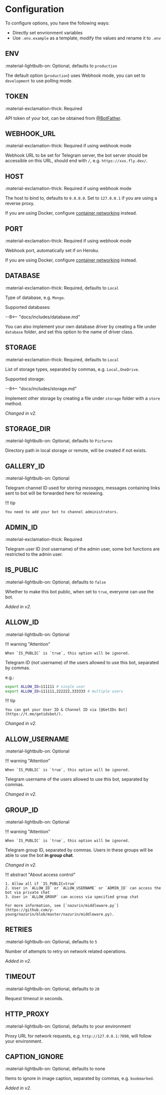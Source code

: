 # Configuration

To configure options, you have the following ways:

- Directly set envrionment variables
- Use `.env.example` as a template, modify the values and rename it to `.env`

## ENV

:material-lightbulb-on: Optional, defaults to `production`

The default option (`production`) uses Webhook mode, you can set to `development` to use polling mode.

## TOKEN

:material-exclamation-thick: Required

API token of your bot, can be obtained from [@BotFather](https://t.me/BotFather).

## WEBHOOK_URL

:material-exclamation-thick: Required if using webhook mode

Webhook URL to be set for Telegram server, the bot server should be accessible on this URL, should end with `/`, e.g. `https://xxx.fly.dev/`.

## HOST

:material-exclamation-thick: Required if using webhook mode

The host to bind to, defaults to `0.0.0.0`. Set to `127.0.0.1` if you are using a reverse proxy.

If you are using Docker, configure [container networking](https://docs.docker.com/config/containers/container-networking/#published-ports) instead.

## PORT

:material-exclamation-thick: Required if using webhook mode

Webhook port, automatically set if on Heroku.

If you are using Docker, configure [container networking](https://docs.docker.com/config/containers/container-networking/#published-ports) instead.

## DATABASE

:material-exclamation-thick: Required, defaults to `Local`

Type of database, e.g. `Mongo`.

Supported databases:

--8<-- "docs/includes/database.md"

You can also implement your own database driver by creating a file under `database` folder, and set this option to the name of driver class.

## STORAGE

:material-exclamation-thick: Required, defaults to `Local`

List of storage types, separated by commas, e.g. `Local,OneDrive`.

Supported storage:

--8<-- "docs/includes/storage.md"

Implement other storage by creating a file under `storage` folder with a `store` method.

_Changed in v2._

## STORAGE_DIR

:material-lightbulb-on: Optional, defaults to `Pictures`

Directory path in local storage or remote, will be created if not exists.

## GALLERY_ID

:material-lightbulb-on: Optional

Telegram channel ID used for storing _messages_, messages containing links sent to bot will be forwarded here for reviewing.

!!! tip

    You need to add your bot to channel administrators.

## ADMIN_ID

:material-exclamation-thick: Required

Telegram user ID (_not_ username) of the admin user, some bot functions are restricted to the admin user.

## IS_PUBLIC

:material-lightbulb-on: Optional, defaults to `false`

Whether to make this bot public, when set to `true`, everyone can use the bot.

_Added in v2._

## ALLOW_ID

:material-lightbulb-on: Optional

!!! warning "Attention"

    When `IS_PUBLIC` is `true`, this option will be ignored.

Telegram ID (_not_ username) of the users allowed to use this bot, separated by commas.

e.g.:

```bash
export ALLOW_ID=111111 # single user
export ALLOW_ID=111111,222222,333333 # multiple users
```

!!! tip

    You can get your User ID & Channel ID via [@GetIDs Bot](https://t.me/getidsbot/).

_Changed in v2._

## ALLOW_USERNAME

:material-lightbulb-on: Optional

!!! warning "Attention"

    When `IS_PUBLIC` is `true`, this option will be ignored.

Telegram username of the users allowed to use this bot, separated by commas.

_Changed in v2._

## GROUP_ID

:material-lightbulb-on: Optional

!!! warning "Attention"

    When `IS_PUBLIC` is `true`, this option will be ignored.

Telegram group ID, separated by commas. Users in these groups will be able to use the bot **in group chat**.

_Changed in v2._

!!! abstract "About access control"

    1. Allow all if `IS_PUBLIC=true`
    2. User in `ALLOW_ID` or `ALLOW_USERNAME` or `ADMIN_ID` can access the bot via private chat
    3. User in `ALLOW_GROUP` can access via specified group chat

    For more information, see [`nazurin/middleware.py`](https://github.com/y-young/nazurin/blob/master/nazurin/middleware.py).

## RETRIES

:material-lightbulb-on: Optional, defaults to `5`

Number of attempts to retry on network related operations.

_Added in v2._

## TIMEOUT

:material-lightbulb-on: Optional, defaults to `20`

Request timeout in seconds.

## HTTP_PROXY

:material-lightbulb-on: Optional, defaults to your environment

Proxy URL for network requests, e.g. `http://127.0.0.1:7890`, will follow your environment.

## CAPTION_IGNORE

:material-lightbulb-on: Optional, defaults to none

Items to ignore in image caption, separated by commas, e.g. `bookmarked`.

_Added in v2._

